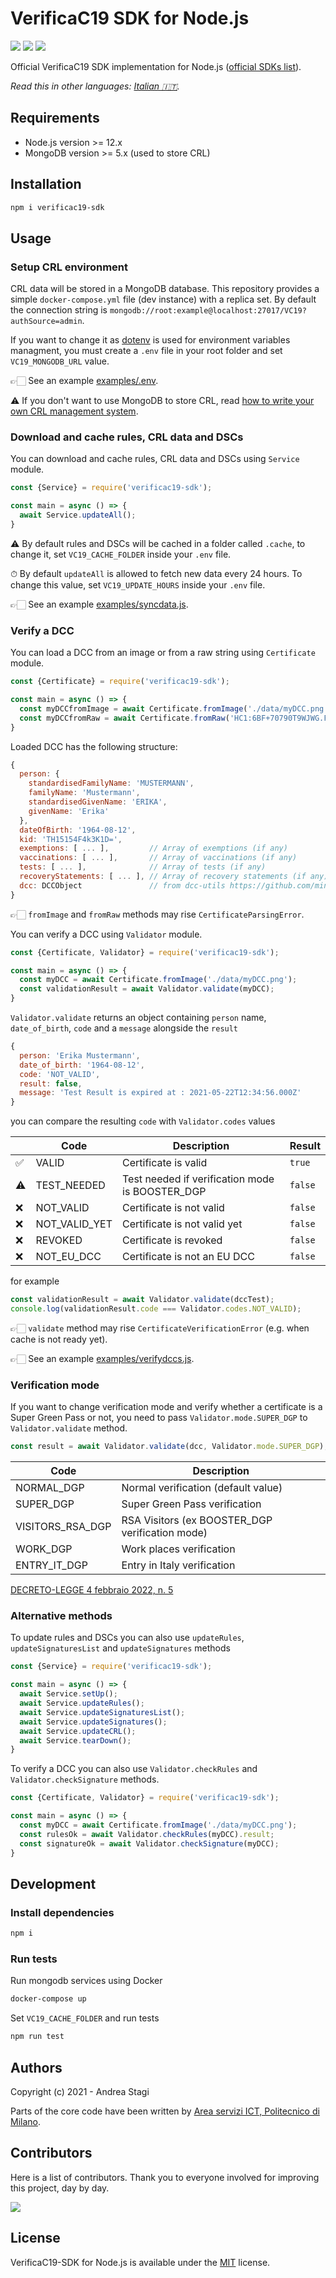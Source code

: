 # VerificaC19 SDK for Node.js

<a href="https://www.npmjs.com/package/verificac19-sdk"><img src="https://img.shields.io/npm/v/verificac19-sdk.svg?logo=npm" /></a>
<img src="https://github.com/italia/verificac19-sdk/actions/workflows/ci.yml/badge.svg" />
<a href="https://codecov.io/gh/italia/verificac19-sdk"><img src="https://codecov.io/gh/italia/verificac19-sdk/branch/master/graph/badge.svg?token=SZ7lyP073V"/></a>

Official VerificaC19 SDK implementation for Node.js ([official SDKs list](https://github.com/ministero-salute/it-dgc-verificac19-sdk-onboarding#lista-librerie)).

*Read this in other languages: [Italian 🇮🇹](https://github.com/italia/verificac19-sdk/blob/master/README.it.md).*

## Requirements

- Node.js version >= 12.x
- MongoDB version >= 5.x (used to store CRL)

## Installation

```sh
npm i verificac19-sdk
```

## Usage

### Setup CRL environment

CRL data will be stored in a MongoDB database. This repository provides a simple 
`docker-compose.yml` file (dev instance) with a replica set. By default the
connection string is `mongodb://root:example@localhost:27017/VC19?authSource=admin`.

If you want to change it as [dotenv](https://www.npmjs.com/package/dotenv) is used for environment variables managment, you must create a `.env` file in your root folder and set `VC19_MONGODB_URL` value.

👉🏻  See an example [examples/.env](https://github.com/italia/verificac19-sdk/blob/master/examples/.env).

⚠️ If you don't want to use MongoDB to store CRL, 
read [how to write your own CRL management system](https://github.com/italia/verificac19-sdk/blob/master/docs/en/CUSTOM_CRL.md).

### Download and cache rules, CRL data and DSCs

You can download and cache rules, CRL data and DSCs using `Service` module.

```js
const {Service} = require('verificac19-sdk');

const main = async () => {
  await Service.updateAll();
}
```

⚠️ By default rules and DSCs will be cached in a folder called `.cache`, 
to change it, set `VC19_CACHE_FOLDER` inside your `.env` file.

⏱ By default `updateAll` is allowed to fetch new data every 24 hours.
To change this value, set `VC19_UPDATE_HOURS` inside your `.env` file.

👉🏻  See an example [examples/syncdata.js](https://github.com/italia/verificac19-sdk/blob/master/examples/syncdata.js).

### Verify a DCC

You can load a DCC from an image or from a raw string using `Certificate` module.

```js
const {Certificate} = require('verificac19-sdk');

const main = async () => {
  const myDCCfromImage = await Certificate.fromImage('./data/myDCC.png');
  const myDCCfromRaw = await Certificate.fromRaw('HC1:6BF+70790T9WJWG.FKY*4GO0.O1CV2...etc..');
}
```

Loaded DCC has the following structure:

```js
{
  person: {
    standardisedFamilyName: 'MUSTERMANN',
    familyName: 'Mustermann',
    standardisedGivenName: 'ERIKA',
    givenName: 'Erika'
  },
  dateOfBirth: '1964-08-12',
  kid: 'TH15154F4k3K1D=',
  exemptions: [ ... ],         // Array of exemptions (if any)
  vaccinations: [ ... ],       // Array of vaccinations (if any)
  tests: [ ... ],              // Array of tests (if any)
  recoveryStatements: [ ... ], // Array of recovery statements (if any)
  dcc: DCCObject               // from dcc-utils https://github.com/ministero-salute/dcc-utils
}
```

👉🏻 `fromImage` and `fromRaw` methods may rise `CertificateParsingError`.

You can verify a DCC using `Validator` module.

```js
const {Certificate, Validator} = require('verificac19-sdk');

const main = async () => {
  const myDCC = await Certificate.fromImage('./data/myDCC.png');
  const validationResult = await Validator.validate(myDCC);
}
```

`Validator.validate` returns an object containing `person` name, 
`date_of_birth`, `code` and a `message` alongside the `result`

```js
{
  person: 'Erika Mustermann',
  date_of_birth: '1964-08-12',
  code: 'NOT_VALID',
  result: false,
  message: 'Test Result is expired at : 2021-05-22T12:34:56.000Z'
}
```

you can compare the resulting `code` with `Validator.codes` values

| | Code            | Description                              | Result |
|-| --------------- | ---------------------------------------- | ------ |
|✅| VALID           | Certificate is valid                     | `true` |
|⚠️| TEST_NEEDED     | Test needed if verification mode is BOOSTER_DGP | `false` |
|❌| NOT_VALID       | Certificate is not valid                 | `false` |
|❌| NOT_VALID_YET   | Certificate is not valid yet             | `false` |
|❌| REVOKED   | Certificate is revoked           | `false` |
|❌| NOT_EU_DCC      | Certificate is not an EU DCC             | `false` |

for example 

```js
const validationResult = await Validator.validate(dccTest);
console.log(validationResult.code === Validator.codes.NOT_VALID);
```

👉🏻 `validate` method may rise `CertificateVerificationError` (e.g. when cache is
not ready yet).

👉🏻  See an example [examples/verifydccs.js](https://github.com/italia/verificac19-sdk/blob/master/examples/verifydccs.js).

### Verification mode

If you want to change verification mode and verify whether a certificate is a 
Super Green Pass or not, you need to pass `Validator.mode.SUPER_DGP` to 
`Validator.validate` method.

```js
const result = await Validator.validate(dcc, Validator.mode.SUPER_DGP);
```

| Code             | Description                              |
| ---------------- | ---------------------------------------- |
| NORMAL_DGP       | Normal verification (default value)      |
| SUPER_DGP        | Super Green Pass verification            | 
| VISITORS_RSA_DGP | RSA Visitors (ex BOOSTER_DGP verification mode) | 
| WORK_DGP | Work places verification | 
| ENTRY_IT_DGP | Entry in Italy verification | 

[DECRETO-LEGGE 4 febbraio 2022, n. 5](https://www.gazzettaufficiale.it/eli/id/2022/02/04/22G00014/sg)

### Alternative methods

To update rules and DSCs you can also use `updateRules`, 
`updateSignaturesList` and `updateSignatures` methods

```js
const {Service} = require('verificac19-sdk');

const main = async () => {
  await Service.setUp();
  await Service.updateRules();
  await Service.updateSignaturesList();
  await Service.updateSignatures();
  await Service.updateCRL();
  await Service.tearDown();
}
```

To verify a DCC you can also use `Validator.checkRules` and 
`Validator.checkSignature` methods.

```js
const {Certificate, Validator} = require('verificac19-sdk');

const main = async () => {
  const myDCC = await Certificate.fromImage('./data/myDCC.png');
  const rulesOk = await Validator.checkRules(myDCC).result;
  const signatureOk = await Validator.checkSignature(myDCC);
}
```

## Development

### Install dependencies

```sh
npm i
```

### Run tests

Run mongodb services using Docker

```sh
docker-compose up
```

Set `VC19_CACHE_FOLDER` and run tests

```sh
npm run test
```

## Authors
Copyright (c) 2021 - Andrea Stagi

Parts of the core code have been written by [Area servizi ICT, Politecnico di Milano](https://www.ict.polimi.it/).

## Contributors
Here is a list of contributors. Thank you to everyone involved for improving this project, day by day.

<a href="https://github.com/italia/verificac19-sdk">
  <img
  src="https://contributors-img.web.app/image?repo=italia/verificac19-sdk"
  />
</a>

## License
VerificaC19-SDK for Node.js is available under the [MIT](https://opensource.org/licenses/mit-license.php) license.
